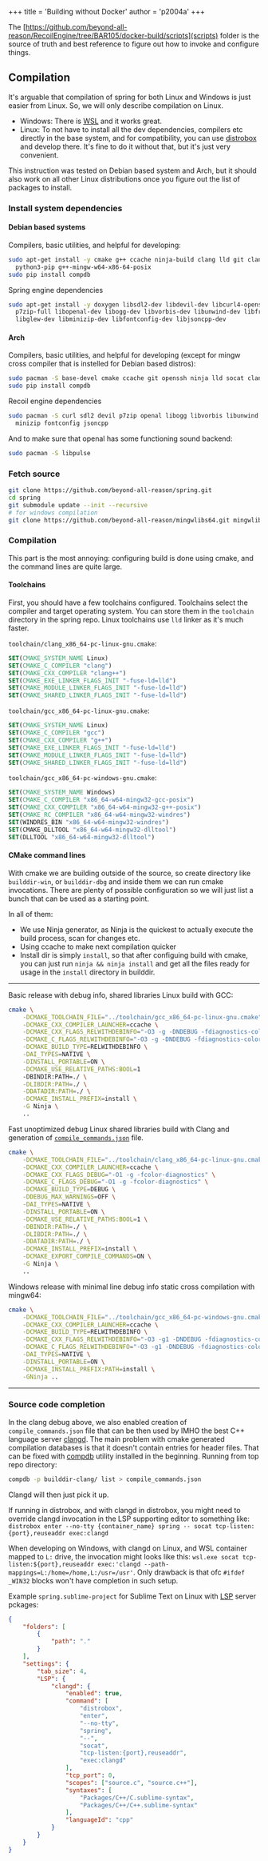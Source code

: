 +++
title = 'Building without Docker'
author = 'p2004a'
+++

The [https://github.com/beyond-all-reason/RecoilEngine/tree/BAR105/docker-build/scripts](scripts) folder is the source of truth and best reference to figure out how to invoke and configure things.

## Compilation

It's arguable that compilation of spring for both Linux and Windows is just easier from Linux. So, we will only describe compilation on Linux.

- Windows: There is [WSL](https://docs.microsoft.com/en-us/windows/wsl/) and it works great.
- Linux: To not have to install all the dev dependencies, compilers etc directly in the base system, and for compatibility, you can use [distrobox](https://github.com/89luca89/distrobox) and develop there. It's fine to do it without that, but it's just very convenient.

This instruction was tested on Debian based system and Arch, but it should also work on all other Linux distributions once you figure out the list of packages to install.

### Install system dependencies

#### Debian based systems

Compilers, basic utilities, and helpful for developing:

```bash
sudo apt-get install -y cmake g++ ccache ninja-build clang lld git clangd socat \
  python3-pip g++-mingw-w64-x86-64-posix
sudo pip install compdb
```

Spring engine dependencies

```bash
sudo apt-get install -y doxygen libsdl2-dev libdevil-dev libcurl4-openssl-dev \
  p7zip-full libopenal-dev libogg-dev libvorbis-dev libunwind-dev libfreetype-dev \
  libglew-dev libminizip-dev libfontconfig-dev libjsoncpp-dev
```

#### Arch

Compilers, basic utilities, and helpful for developing (except for mingw cross compiler that is instelled for Debian based distros):

```bash
sudo pacman -S base-devel cmake ccache git openssh ninja lld socat clang python-pip
sudo pip install compdb
```

Recoil engine dependencies

```bash
sudo pacman -S curl sdl2 devil p7zip openal libogg libvorbis libunwind freetype2 glew \
  minizip fontconfig jsoncpp
```

And to make sure that openal has some functioning sound backend:

```bash
sudo pacman -S libpulse
```

### Fetch source

```bash
git clone https://github.com/beyond-all-reason/spring.git
cd spring
git submodule update --init --recursive
# for windows compilation
git clone https://github.com/beyond-all-reason/mingwlibs64.git mingwlibs64
```

### Compilation

This part is the most annoying: configuring build is done using cmake, and the command lines are quite large.

#### Toolchains

First, you should have a few toolchains configured. Toolchains select the compiler and target operating system. You can store them in the `toolchain` directory in the spring repo. Linux toolchains use `lld` linker as it's much faster.

`toolchain/clang_x86_64-pc-linux-gnu.cmake`:

```cmake
SET(CMAKE_SYSTEM_NAME Linux)
SET(CMAKE_C_COMPILER "clang")
SET(CMAKE_CXX_COMPILER "clang++")
SET(CMAKE_EXE_LINKER_FLAGS_INIT "-fuse-ld=lld")
SET(CMAKE_MODULE_LINKER_FLAGS_INIT "-fuse-ld=lld")
SET(CMAKE_SHARED_LINKER_FLAGS_INIT "-fuse-ld=lld")
```

`toolchain/gcc_x86_64-pc-linux-gnu.cmake`:

```cmake
SET(CMAKE_SYSTEM_NAME Linux)
SET(CMAKE_C_COMPILER "gcc")
SET(CMAKE_CXX_COMPILER "g++")
SET(CMAKE_EXE_LINKER_FLAGS_INIT "-fuse-ld=lld")
SET(CMAKE_MODULE_LINKER_FLAGS_INIT "-fuse-ld=lld")
SET(CMAKE_SHARED_LINKER_FLAGS_INIT "-fuse-ld=lld")
```

`toolchain/gcc_x86_64-pc-windows-gnu.cmake`:

```cmake
SET(CMAKE_SYSTEM_NAME Windows)
SET(CMAKE_C_COMPILER "x86_64-w64-mingw32-gcc-posix")
SET(CMAKE_CXX_COMPILER "x86_64-w64-mingw32-g++-posix")
SET(CMAKE_RC_COMPILER "x86_64-w64-mingw32-windres")
SET(WINDRES_BIN "x86_64-w64-mingw32-windres")
SET(CMAKE_DLLTOOL "x86_64-w64-mingw32-dlltool")
SET(DLLTOOL "x86_64-w64-mingw32-dlltool")
```

#### CMake command lines

With cmake we are building outside of the source, so create directory like `builddir-win`, or `builddir-dbg` and inside them we can run cmake invocations. There are plenty of possible configuration so we will just list a bunch that can be used as a starting point.

In all of them:

- We use Ninja generator, as Ninja is the quickest to actually execute the build process, scan for changes etc.
- Using ccache to make next compilation quicker
- Install dir is simply `install`, so that after configuing build with cmake, you can just run `ninja && ninja install` and get all the files ready for usage in the `install` directory in builddir.

---

Basic release with debug info, shared libraries Linux build with GCC:

```bash
cmake \
	-DCMAKE_TOOLCHAIN_FILE="../toolchain/gcc_x86_64-pc-linux-gnu.cmake" \
	-DCMAKE_CXX_COMPILER_LAUNCHER=ccache \
	-DCMAKE_CXX_FLAGS_RELWITHDEBINFO="-O3 -g -DNDEBUG -fdiagnostics-color=always" \
	-DCMAKE_C_FLAGS_RELWITHDEBINFO="-O3 -g -DNDEBUG -fdiagnostics-color=always" \
	-DCMAKE_BUILD_TYPE=RELWITHDEBINFO \
	-DAI_TYPES=NATIVE \
	-DINSTALL_PORTABLE=ON \
	-DCMAKE_USE_RELATIVE_PATHS:BOOL=1
	-DBINDIR:PATH=./ \
	-DLIBDIR:PATH=./ \
	-DDATADIR:PATH=./ \
	-DCMAKE_INSTALL_PREFIX=install \
	-G Ninja \
	..
```

Fast unoptimized debug Linux shared libraries build with Clang and generation of [`compile_commands.json`](https://clang.llvm.org/docs/JSONCompilationDatabase.html) file.

```bash
cmake \
	-DCMAKE_TOOLCHAIN_FILE="../toolchain/clang_x86_64-pc-linux-gnu.cmake" \
	-DCMAKE_CXX_COMPILER_LAUNCHER=ccache \
	-DCMAKE_CXX_FLAGS_DEBUG="-O1 -g -fcolor-diagnostics" \
	-DCMAKE_C_FLAGS_DEBUG="-O1 -g -fcolor-diagnostics" \
	-DCMAKE_BUILD_TYPE=DEBUG \
	-DDEBUG_MAX_WARNINGS=OFF \
	-DAI_TYPES=NATIVE \
	-DINSTALL_PORTABLE=ON \
	-DCMAKE_USE_RELATIVE_PATHS:BOOL=1 \
	-DBINDIR:PATH=./ \
	-DLIBDIR:PATH=./ \
	-DDATADIR:PATH=./ \
	-DCMAKE_INSTALL_PREFIX=install \
	-DCMAKE_EXPORT_COMPILE_COMMANDS=ON \
	-G Ninja \
	..
```

Windows release with minimal line debug info static cross compilation with mingw64:

```bash
cmake \
	-DCMAKE_TOOLCHAIN_FILE="../toolchain/gcc_x86_64-pc-windows-gnu.cmake" \
	-DCMAKE_CXX_COMPILER_LAUNCHER=ccache \
	-DCMAKE_BUILD_TYPE=RELWITHDEBINFO \
	-DCMAKE_CXX_FLAGS_RELWITHDEBINFO="-O3 -g1 -DNDEBUG -fdiagnostics-color=always" \
	-DCMAKE_C_FLAGS_RELWITHDEBINFO="-O3 -g1 -DNDEBUG -fdiagnostics-color=always" \
	-DAI_TYPES=NATIVE \
	-DINSTALL_PORTABLE=ON \
	-DCMAKE_INSTALL_PREFIX:PATH=install \
	-GNinja ..
```

---

### Source code completion

In the clang debug above, we also enabled creation of `compile_commands.json` file that can be then used by IMHO the best C++ language server [clangd](https://clangd.llvm.org/). The main problem with cmake generated compilation databases is that it doesn't contain entries for header files. That can be fixed with [compdb](https://github.com/Sarcasm/compdb) utility installed in the beginning. Running from top repo directory:

```bash
compdb -p builddir-clang/ list > compile_commands.json
```

Clangd will then just pick it up.

If running in distrobox, and with clangd in distrobox, you might need to override clangd invocation in the LSP supporting editor to something like: `distrobox enter --no-tty {container_name} spring -- socat tcp-listen:{port},reuseaddr exec:clangd`

When developing on Windows, with clangd on Linux, and WSL container mapped to `L:` drive, the invocation might looks like this: `wsl.exe socat tcp-listen:${port},reuseaddr exec:'clangd --path-mappings=L:/home=/home,L:/usr=/usr'`. Only drawback is that ofc `#ifdef _WIN32` blocks won't have completion in such setup.

Example `spring.sublime-project` for Sublime Text on Linux with [LSP](https://lsp.sublimetext.io/) server pckages:

```json
{
	"folders": [
		{
			"path": "."
		}
	],
	"settings": {
		"tab_size": 4,
		"LSP": {
			"clangd": {
				"enabled": true,
				"command": [
					"distrobox",
					"enter",
					"--no-tty",
					"spring",
					"--",
					"socat",
					"tcp-listen:{port},reuseaddr",
					"exec:clangd"
				],
				"tcp_port": 0,
				"scopes": ["source.c", "source.c++"],
				"syntaxes": [
					"Packages/C++/C.sublime-syntax",
					"Packages/C++/C++.sublime-syntax"
				],
				"languageId": "cpp"
			}
		}
	}
}
```
